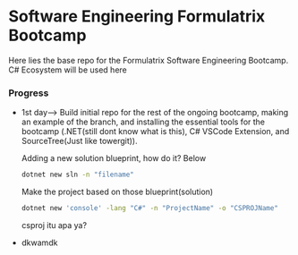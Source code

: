 # Software Engineering Formulatrix Bootcamp
Here lies the base repo for the Formulatrix Software Engineering Bootcamp. C# Ecosystem will be used here

### Progress
* 1st day--> Build initial repo for the rest of the ongoing bootcamp, making an example of the branch, and installing the essential tools for the bootcamp (.NET(still dont know what is this), C# VSCode Extension, and SourceTree(Just like towergit)). 

    Adding a new solution blueprint, how do it? Below
    ```sh
    dotnet new sln -n "filename"
    ```
    Make the project based on those blueprint(solution)
    ```sh
    dotnet new 'console' -lang "C#" -n "ProjectName" -o "CSPROJName"
    ```    
    csproj itu apa ya?
* dkwamdk